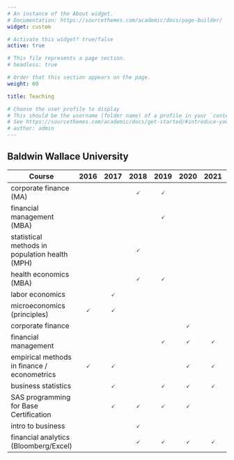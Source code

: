 ```yaml
---
# An instance of the About widget.
# Documentation: https://sourcethemes.com/academic/docs/page-builder/
widget: custom

# Activate this widget? true/false
active: true

# This file represents a page section.
# headless: true

# Order that this section appears on the page.
weight: 60

title: Teaching

# Choose the user profile to display
# This should be the username (folder name) of a profile in your `content/authors/` folder.
# See https://sourcethemes.com/academic/docs/get-started/#introduce-yourself
# author: admin
---
```


## Baldwin Wallace University

| Course                                         | 2016       | 2017       | 2018       | 2019       | 2020       | 2021       | 2022       |2023       |
| -----------------------------------------------| :--------: | :--------: | :--------: | :--------: | :--------: | :--------: | :--------: |:--------: |
| corporate finance (MA)                         |            |            | &#x1F5F8;  | &#x1F5F8;  |            |            |            |           |
| financial management (MBA)                     |            |            |            | &#x1F5F8;  |            |            |            |           |
| statistical methods in population health (MPH) |            |            | &#x1F5F8;  |            |            |            |            |           |
| health economics (MBA)                         |            |            | &#x1F5F8;  | &#x1F5F8;  |            |            | &#x1F5F8;  | &#x1F5F8; |
| labor economics                                |            | &#x1F5F8;  |            |            |            |            |            |           |
| microeconomics (principles)                    | &#x1F5F8;  | &#x1F5F8;  |            |            |            |            |            | &#x1F5F8; |
| corporate finance                              |            |            |            |            | &#x1F5F8;  |            |            |           |
| financial management                           |            |            |            | &#x1F5F8;  | &#x1F5F8;  | &#x1F5F8;  | &#x1F5F8;  | &#x1F5F8; |
| empirical methods in finance / econometrics    | &#x1F5F8;  | &#x1F5F8;  |            |            | &#x1F5F8;  | &#x1F5F8;  | &#x1F5F8;  | &#x1F5F8; |
| business statistics                            |            | &#x1F5F8;  |            | &#x1F5F8;  | &#x1F5F8;  | &#x1F5F8;  | &#x1F5F8;  | &#x1F5F8; |
| SAS programming for Base Certification         |            | &#x1F5F8;  | &#x1F5F8;  | &#x1F5F8;  | &#x1F5F8;  |            |            |           |
| intro to business                              |            |            | &#x1F5F8;  |            |            |            |            |           |
| financial analytics (Bloomberg/Excel)          |            |            | &#x1F5F8;  | &#x1F5F8;  | &#x1F5F8;  | &#x1F5F8;  | &#x1F5F8;  |           |
